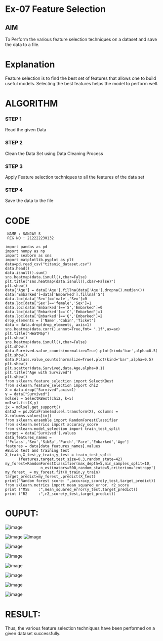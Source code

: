 # Ex-07 Feature Selection
## AIM
To Perform the various feature selection techniques on a dataset and save the data to a file. 

# Explanation
Feature selection is to find the best set of features that allows one to build useful models.
Selecting the best features helps the model to perform well. 

# ALGORITHM
### STEP 1
Read the given Data
### STEP 2
Clean the Data Set using Data Cleaning Process
### STEP 3
Apply Feature selection techniques to all the features of the data set
### STEP 4
Save the data to the file


# CODE
```
 NAME : SANJAY S
 REG NO : 212222230132
```
```
import pandas as pd
import numpy as np
import seaborn as sns
import matplotlib.pyplot as plt
data=pd.read_csv("titanic_dataset.csv")
data.head()
data.isnull().sum()
sns.heatmap(data.isnull(),cbar=False)
plt.title("sns.heatmap(data.isnull(),cbar=False)")
plt.show()
data['Age'] = data['Age'].fillna(data['Age'].dropna().median())
data['Embarked']=data['Embarked'].fillna('S')
data.loc[data['Sex']=='male','Sex']=0
data.loc[data['Sex']=='female','Sex']=1
data.loc[data['Embarked']=='S','Embarked']=0
data.loc[data['Embarked']=='C','Embarked']=1
data.loc[data['Embarked']=='Q','Embarked']=2
drop_elements = ['Name','Cabin','Ticket']
data = data.drop(drop_elements, axis=1)
sns.heatmap(data.corr(),annot=True,fmt= '.1f',ax=ax)
plt.title("HeatMap")
plt.show()
sns.heatmap(data.isnull(),cbar=False)            
plt.show()
data.Survived.value_counts(normalize=True).plot(kind='bar',alpha=0.5)                  
plt.show()
data.Pclass.value_counts(normalize=True).plot(kind='bar',alpha=0.5)
plt.show()
plt.scatter(data.Survived,data.Age,alpha=0.1)
plt.title("Age with Survived")                                
plt.show()
from sklearn.feature_selection import SelectKBest
from sklearn.feature_selection import chi2
X = data.drop("Survived",axis=1)
y = data["Survived"]
mdlsel = SelectKBest(chi2, k=5)
mdlsel.fit(X,y)
ix = mdlsel.get_support()
data2 = pd.DataFrame(mdlsel.transform(X), columns = X.columns.values[ix])
from sklearn.ensemble import RandomForestClassifier
from sklearn.metrics import accuracy_score
from sklearn.model_selection import train_test_split
target = data['Survived'].values
data_features_names = ['Pclass','Sex','SibSp','Parch','Fare','Embarked','Age']
features = data[data_features_names].values
#Build test and training test
X_train,X_test,y_train,y_test = train_test_split
      (features,target,test_size=0.3,random_state=42)
my_forest=RandomForestClassifier(max_depth=5,min_samples_split=10,
                n_estimators=500,random_state=5,criterion='entropy')
my_forest_ = my_forest.fit(X_train,y_train)
target_predict=my_forest_.predict(X_test)
print("Random forest score: ",accuracy_score(y_test,target_predict))
from sklearn.metrics import mean_squared_error, r2_score
print ("MSE    :",mean_squared_error(y_test,target_predict))
print ("R2     :",r2_score(y_test,target_predict))
```
# OUPUT:
![image](https://github.com/22002102/ODD2023-Datascience-Ex-07/assets/119091638/c7889161-aff2-4c45-99ab-686fc239f017)
<br>

![image](https://github.com/22002102/ODD2023-Datascience-Ex-07/assets/119091638/36ccd788-135d-47d3-b10e-59bfe121fa47)
![image](https://github.com/22002102/ODD2023-Datascience-Ex-07/assets/119091638/cd9ee3a7-a0f0-410a-b526-96b089719a36)
<br>

![image](https://github.com/22002102/ODD2023-Datascience-Ex-07/assets/119091638/6eec79f3-7be6-4cce-8290-94183776a317)
<br>

![image](https://github.com/22002102/ODD2023-Datascience-Ex-07/assets/119091638/a7f05495-ffbd-4e0c-8725-a900be4bbca0)
<br>

![image](https://github.com/22002102/ODD2023-Datascience-Ex-07/assets/119091638/f6738c38-8d31-4ea4-81cc-12e20ee35f0a)
<br>

![image](https://github.com/22002102/ODD2023-Datascience-Ex-07/assets/119091638/e3ce8a3b-b483-4bdb-bbdc-86e824334469)
<br>

![image](https://github.com/22002102/ODD2023-Datascience-Ex-07/assets/119091638/e503c9f6-44f4-4865-8b5e-aaf80a0303fb)
<br>

![image](https://github.com/22002102/ODD2023-Datascience-Ex-07/assets/119091638/75d8e5b4-6338-4b8a-b886-24e82bca08e0)
<br>

# RESULT:
Thus, the various feature selection techniques have been performed on a given dataset successfully.
